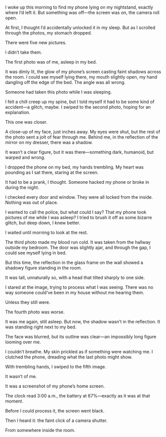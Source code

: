 I woke up this morning to find my phone lying on my nightstand, exactly where I’d left it. But something was off—the screen was on, the camera roll open.

At first, I thought I’d accidentally unlocked it in my sleep. But as I scrolled through the photos, my stomach dropped.

There were five new pictures.

I didn’t take them.

The first photo was of me, asleep in my bed.

It was dimly lit, the glow of my phone’s screen casting faint shadows across the room. I could see myself lying there, my mouth slightly open, my hand dangling off the edge of the bed. The angle was all wrong.

Someone had taken this photo while I was sleeping.

I felt a chill creep up my spine, but I told myself it had to be some kind of accident—a glitch, maybe. I swiped to the second photo, hoping for an explanation.

This one was closer.

A close-up of my face, just inches away. My eyes were shut, but the rest of the photo sent a jolt of fear through me. Behind me, in the reflection of the mirror on my dresser, there was a shadow.

It wasn’t a clear figure, but it was there—something dark, humanoid, but warped and wrong.

I dropped the phone on my bed, my hands trembling. My heart was pounding as I sat there, staring at the screen.

It had to be a prank, I thought. Someone hacked my phone or broke in during the night.

I checked every door and window. They were all locked from the inside. Nothing was out of place.

I wanted to call the police, but what could I say? That my phone took pictures of me while I was asleep? I tried to brush it off as some bizarre glitch, but deep down, I knew better.

I waited until morning to look at the rest.

The third photo made my blood run cold. It was taken from the hallway outside my bedroom. The door was slightly ajar, and through the gap, I could see myself lying in bed.

But this time, the reflection in the glass frame on the wall showed a shadowy figure standing in the room.

It was tall, unnaturally so, with a head that tilted sharply to one side.

I stared at the image, trying to process what I was seeing. There was no way someone could’ve been in my house without me hearing them.

Unless they still were.

The fourth photo was worse.

It was me again, still asleep. But now, the shadow wasn’t in the reflection. It was standing right next to my bed.

The face was blurred, but its outline was clear—an impossibly long figure looming over me.

I couldn’t breathe. My skin prickled as if something were watching me. I clutched the phone, dreading what the last photo might show.

With trembling hands, I swiped to the fifth image.

It wasn’t of me.

It was a screenshot of my phone’s home screen.

The clock read 3:00 a.m., the battery at 67%—exactly as it was at that moment.

Before I could process it, the screen went black.

Then I heard it: the faint click of a camera shutter.

From somewhere inside the room.